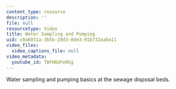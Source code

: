 ```yaml
---
content_type: resource
description: ''
file: null
resourcetype: Video
title: Water Sampling and Pumping
uid: c0a6031a-3b5b-20d3-0de3-91b732aaba11
video_files:
  video_captions_file: null
video_metadata:
  youtube_id: TWfH6UFeNSg
---
```


Water sampling and pumping basics at the sewage disposal beds.